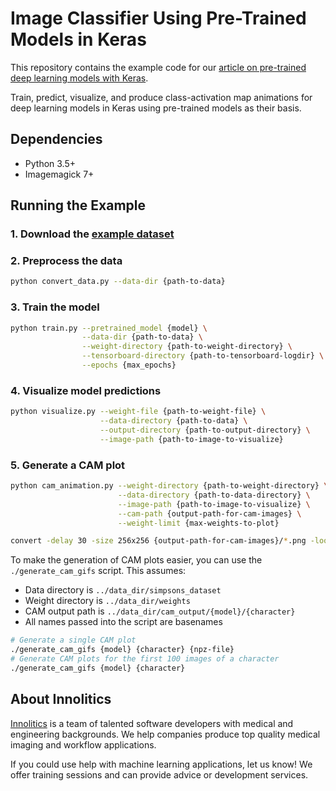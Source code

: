# Image Classifier Using Pre-Trained Models in Keras

This repository contains the example code for our [article on pre-trained deep
learning models with Keras][article].

[article]: https://innolitics.com/articles/pretrained-models-with-keras/

Train, predict, visualize, and produce class-activation map animations for deep
learning models in Keras using pre-trained models as their basis.

## Dependencies

- Python 3.5+
- Imagemagick 7+

## Running the Example

### 1. Download the [example dataset][simpsons-kaggle]

[simpsons-kaggle]: https://www.kaggle.com/alexattia/the-simpsons-characters-dataset

### 2. Preprocess the data

```bash
python convert_data.py --data-dir {path-to-data}
```

### 3. Train the model

```bash
python train.py --pretrained_model {model} \
                --data-dir {path-to-data} \
                --weight-directory {path-to-weight-directory} \
                --tensorboard-directory {path-to-tensorboard-logdir} \
                --epochs {max_epochs}
```

### 4. Visualize model predictions

```bash
python visualize.py --weight-file {path-to-weight-file} \
                    --data-directory {path-to-data} \
                    --output-directory {path-to-output-directory} \
                    --image-path {path-to-image-to-visualize}
```

### 5. Generate a CAM plot

```bash
python cam_animation.py --weight-directory {path-to-weight-directory} \
                        --data-directory {path-to-data-directory} \
                        --image-path {path-to-image-to-visualize} \
                        --cam-path {output-path-for-cam-images} \
                        --weight-limit {max-weights-to-plot}

convert -delay 30 -size 256x256 {output-path-for-cam-images}/*.png -loop 0 {final-gif-name}
```

To make the generation of CAM plots easier, you can use the
`./generate_cam_gifs` script. This assumes:

- Data directory is `../data_dir/simpsons_dataset`
- Weight directory is `../data_dir/weights`
- CAM output path is `../data_dir/cam_output/{model}/{character}`
- All names passed into the script are basenames

```bash
# Generate a single CAM plot
./generate_cam_gifs {model} {character} {npz-file}
# Generate CAM plots for the first 100 images of a character
./generate_cam_gifs {model} {character}
```

## About Innolitics

[Innolitics][company-site] is a team of talented software developers with medical and
engineering backgrounds. We help companies produce top quality medical imaging
and workflow applications.

If you could use help with machine learning applications, let us know! We offer
training sessions and can provide advice or development services.

[company-site]: https://innolitics.com/
